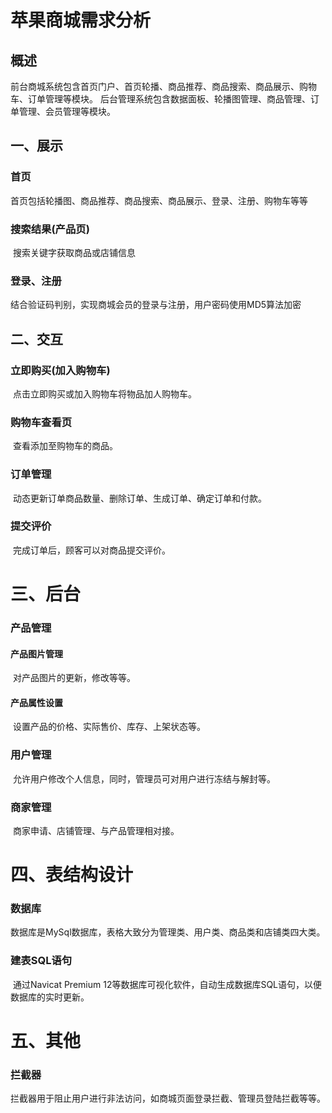 # 苹果商城需求分析

## 概述

​		前台商城系统包含首页门户、首页轮播、商品推荐、商品搜索、商品展示、购物车、订单管理等模块。 后台管理系统包含数据面板、轮播图管理、商品管理、订单管理、会员管理等模块。

## 一、展示

### 首页

​		首页包括轮播图、商品推荐、商品搜索、商品展示、登录、注册、购物车等等

### 搜索结果(产品页)

​		搜索关键字获取商品或店铺信息

### 登录、注册

​		结合验证码判别，实现商城会员的登录与注册，用户密码使用MD5算法加密

## 二、交互

### 立即购买(加入购物车)

​		点击立即购买或加入购物车将物品加人购物车。

### 购物车查看页

​		查看添加至购物车的商品。

### 订单管理

​		动态更新订单商品数量、删除订单、生成订单、确定订单和付款。

### 提交评价

​		完成订单后，顾客可以对商品提交评价。

# 三、后台

### 产品管理

#### 产品图片管理

​		对产品图片的更新，修改等等。

#### 产品属性设置

​		设置产品的价格、实际售价、库存、上架状态等。



### 用户管理

​		允许用户修改个人信息，同时，管理员可对用户进行冻结与解封等。

### 商家管理

​		商家申请、店铺管理、与产品管理相对接。

# 四、表结构设计

### 数据库

​		数据库是MySql数据库，表格大致分为管理类、用户类、商品类和店铺类四大类。

### 建表SQL语句

​		通过Navicat Premium 12等数据库可视化软件，自动生成数据库SQL语句，以便数据库的实时更新。

# 五、其他

### 拦截器

​		拦截器用于阻止用户进行非法访问，如商城页面登录拦截、管理员登陆拦截等等。

​		

###  

